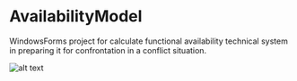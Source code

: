 # AvailabilityModel
WindowsForms project for calculate functional availability
technical system in preparing it for confrontation in a conflict situation.

![alt text](https://i.gyazo.com/88b873f76e93521646708e324245faef.png)
